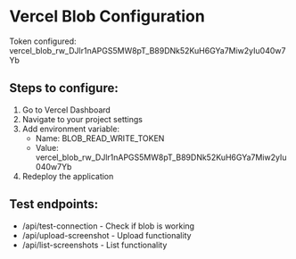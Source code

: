 # Vercel Blob Configuration

Token configured: vercel_blob_rw_DJlr1nAPGS5MW8pT_B89DNk52KuH6GYa7Miw2yIu040w7Yb

## Steps to configure:

1. Go to Vercel Dashboard
2. Navigate to your project settings
3. Add environment variable:
   - Name: BLOB_READ_WRITE_TOKEN
   - Value: vercel_blob_rw_DJlr1nAPGS5MW8pT_B89DNk52KuH6GYa7Miw2yIu040w7Yb
4. Redeploy the application

## Test endpoints:
- /api/test-connection - Check if blob is working
- /api/upload-screenshot - Upload functionality  
- /api/list-screenshots - List functionality
